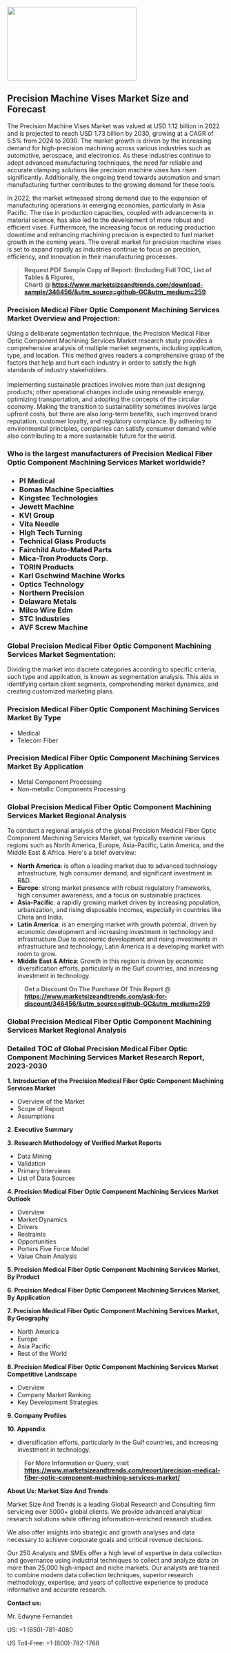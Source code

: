 <p><img class="alignnone size-medium wp-image-20088" src="https://ffe5etoiles.com/wp-content/uploads/2024/12/MST1-300x171.png" alt="" width="300" height="171" /></p><h2>Precision Machine Vises Market Size and Forecast</h2><p>The Precision Machine Vises Market was valued at USD 1.12 billion in 2022 and is projected to reach USD 1.73 billion by 2030, growing at a CAGR of 5.5% from 2024 to 2030. The market growth is driven by the increasing demand for high-precision machining across various industries such as automotive, aerospace, and electronics. As these industries continue to adopt advanced manufacturing techniques, the need for reliable and accurate clamping solutions like precision machine vises has risen significantly. Additionally, the ongoing trend towards automation and smart manufacturing further contributes to the growing demand for these tools.</p><p>In 2022, the market witnessed strong demand due to the expansion of manufacturing operations in emerging economies, particularly in Asia Pacific. The rise in production capacities, coupled with advancements in material science, has also led to the development of more robust and efficient vises. Furthermore, the increasing focus on reducing production downtime and enhancing machining precision is expected to fuel market growth in the coming years. The overall market for precision machine vises is set to expand rapidly as industries continue to focus on precision, efficiency, and innovation in their manufacturing processes.</p></p><blockquote id="" class=""><strong>Request PDF Sample Copy of Report: (Including Full TOC, List of Tables &amp; Figures, Chart)&nbsp;@&nbsp;<strong><a href="https://www.marketsizeandtrends.com/download-sample/346456/&utm_source=github-GC&utm_medium=259" target="_blank">https://www.marketsizeandtrends.com/download-sample/346456/&utm_source=github-GC&utm_medium=259</a></strong></strong></blockquote><h3 id="" class="">Precision Medical Fiber Optic Component Machining Services Market&nbsp;Overview and Projection:</h3><p id="" class="">Using a deliberate segmentation technique, the Precision Medical Fiber Optic Component Machining Services Market research study provides a comprehensive analysis of multiple market segments, including application, type, and location. This method gives readers a comprehensive grasp of the factors that help and hurt each industry in order to satisfy the high standards of industry stakeholders. <br /> <br />Implementing sustainable practices involves more than just designing products; other operational changes include using renewable energy, optimizing transportation, and adopting the concepts of the circular economy. Making the transition to sustainability sometimes involves large upfront costs, but there are also long-term benefits, such improved brand reputation, customer loyalty, and regulatory compliance. By adhering to environmental principles, companies can satisfy consumer demand while also contributing to a more sustainable future for the world.</p><h3 id="" class="">Who is the largest manufacturers of&nbsp;Precision Medical Fiber Optic Component Machining Services Market worldwide?</h3><h3 class=""><p><ul><li>PI Medical </li><li> Bomas Machine Specialties </li><li> Kingstec Technologies </li><li> Jewett Machine </li><li> KVI Group </li><li> Vita Needle </li><li> High Tech Turning </li><li> Technical Glass Products </li><li> Fairchild Auto-Mated Parts </li><li> Mica-Tron Products Corp. </li><li> TORIN Products </li><li> Karl Gschwind Machine Works </li><li> Optics Technology </li><li> Northern Precision </li><li> Delaware Metals </li><li> Milco Wire Edm </li><li> STC Industries </li><li> AVF Screw Machine</li></ul></p></h3><h3 id="" class="">Global&nbsp;Precision Medical Fiber Optic Component Machining Services Market Segmentation:</h3><p id="" class="">Dividing the market into discrete categories according to specific criteria, such type and application, is known as segmentation analysis. This aids in identifying certain client segments, comprehending market dynamics, and creating customized marketing plans.</p><h3 id="" class="">Precision Medical Fiber Optic Component Machining Services Market&nbsp;By Type</h3><p><p><ul><li>Medical</li><li> Telecom Fiber</p></li></ul></p></p><h3 id="" class="">Precision Medical Fiber Optic Component Machining Services Market&nbsp;By Application</h3><p class=""><p><ul><li>Metal Component Processing</li><li> Non-metallic Components Processing</li></ul></p></p><h3 id="" class="">Global Precision Medical Fiber Optic Component Machining Services Market Regional Analysis</h3><p id="" class="">To conduct a regional analysis of the global Precision Medical Fiber Optic Component Machining Services Market, we typically examine various regions such as North America, Europe, Asia-Pacific, Latin America, and the Middle East &amp; Africa. Here's a brief overview:</p><ul><li><strong>North America</strong>: is often a leading market due to advanced technology infrastructure, high consumer demand, and significant investment in R&amp;D.</li><li><strong>Europe</strong>: strong market presence with robust regulatory frameworks, high consumer awareness, and a focus on sustainable practices.</li><li><strong>Asia-Pacific</strong>: a rapidly growing market driven by increasing population, urbanization, and rising disposable incomes, especially in countries like China and India.</li><li><strong>Latin America</strong>: is an emerging market with growth potential, driven by economic development and increasing investment in technology and infrastructure.Due to economic development and rising investments in infrastructure and technology, Latin America is a developing market with room to grow.</li><li><strong>Middle East &amp; Africa</strong>: Growth in this region is driven by economic diversification efforts, particularly in the Gulf countries, and increasing investment in technology.</li></ul><blockquote id="" class=""><strong>Get a Discount On The Purchase Of This Report @ <strong><a href="https://www.marketsizeandtrends.com/ask-for-discount/346456/&utm_source=github-GC&utm_medium=259" target="_blank">https://www.marketsizeandtrends.com/ask-for-discount/346456/&utm_source=github-GC&utm_medium=259</a></strong></strong></blockquote><h3 id="" class="">Global Precision Medical Fiber Optic Component Machining Services Market Regional Analysis</h3><h3 id="" class="">Detailed TOC of Global Precision Medical Fiber Optic Component Machining Services Market Research Report, 2023-2030</h3><p id="" class=""><strong>1. Introduction of the Precision Medical Fiber Optic Component Machining Services Market</strong></p><ul><li>Overview of the Market</li><li>Scope of Report</li><li>Assumptions</li></ul><p id="" class=""><strong>2. Executive Summary</strong></p><p id="" class=""><strong>3. Research Methodology of Verified Market Reports</strong></p><ul><li>Data Mining</li><li>Validation</li><li>Primary Interviews</li><li>List of Data Sources</li></ul><p id="" class=""><strong>4. Precision Medical Fiber Optic Component Machining Services Market Outlook</strong></p><ul><li>Overview</li><li>Market Dynamics</li><li>Drivers</li><li>Restraints</li><li>Opportunities</li><li>Porters Five Force Model</li><li>Value Chain Analysis</li></ul><p id="" class=""><strong>5. Precision Medical Fiber Optic Component Machining Services Market, By Product</strong></p><p id="" class=""><strong>6. Precision Medical Fiber Optic Component Machining Services Market, By Application</strong></p><p id="" class=""><strong>7. Precision Medical Fiber Optic Component Machining Services Market, By Geography</strong></p><ul><li>North America</li><li>Europe</li><li>Asia Pacific</li><li>Rest of the World</li></ul><p id="" class=""><strong>8. Precision Medical Fiber Optic Component Machining Services Market Competitive Landscape</strong></p><ul><li>Overview</li><li>Company Market Ranking</li><li>Key Development Strategies</li></ul><p id="" class=""><strong>9. Company Profiles</strong></p><p id="" class=""><strong>10. Appendix</strong></p><ul><li>diversification efforts, particularly in the Gulf countries, and increasing investment in technology.</li></ul><blockquote id="" class=""><strong>For More Information or Query, visit <strong><strong><a href="https://www.marketsizeandtrends.com/report/precision-medical-fiber-optic-component-machining-services-market/" target="_blank">https://www.marketsizeandtrends.com/report/precision-medical-fiber-optic-component-machining-services-market/</a></strong></strong></strong></blockquote><p id="" class=""><strong>About Us: Market Size And Trends</strong></p><p id="" class="">Market Size And Trends is a leading Global Research and Consulting firm servicing over 5000+ global clients. We provide advanced analytical research solutions while offering information-enriched research studies.</p><p id="" class="">We also offer insights into strategic and growth analyses and data necessary to achieve corporate goals and critical revenue decisions.</p><p id="" class="">Our 250 Analysts and SMEs offer a high level of expertise in data collection and governance using industrial techniques to collect and analyze data on more than 25,000 high-impact and niche markets. Our analysts are trained to combine modern data collection techniques, superior research methodology, expertise, and years of collective experience to produce informative and accurate research.</p><p id="" class=""><strong>Contact us:</strong></p><p id="" class="">Mr. Edwyne Fernandes</p><p id="" class="">US: +1 (650)-781-4080</p><p id="" class="">US Toll-Free: +1 (800)-782-1768</p>

